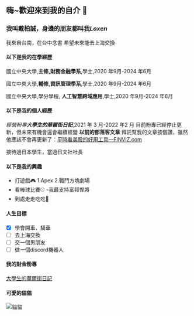 ## 嗨~歡迎來到我的自介 👋
### 我叫戴柏誠，身邊的朋友都叫我*Loxen*
我來自台南，在台中念書
希望未來能去上海交換
#### 以下是我的在學經歷
國立中央大學,**主修,財務金融學系**,學士,2020 年9月-2024 年6月


國立中央大學,**輔修,資訊管理學系**,學士,2020 年9月-2024 年6月


國立中央大學,學分學程, **人工智慧跨域應用**,學士,2020 年9月-2024 年6月


#### 以下是我的個人經歷
_經營粉專**大學生的華爾街日記**_,2021 年 3 月-2022 年2 月
目前粉專已經停止更新，但未來有機會還會繼續經營
**以前的部落客文章**
拜託幫我的文章按個讚，雖然他應該不會再更新了：[平時看美股的好用工具—FINVIZ.com](https://vocus.cc/article/60881874fd89780001319fea)

接待過日本學生，當過日文社社長


#### 以下是我的興趣
- 打遊戲:video_game:
  1.Apex
  2.戰鬥方塊劇場
- 看棒球比賽:baseball:
  -我最支持富邦悍將
- 到處走走吃吃:poultry_leg:

#### 人生目標
- [x] 學會開車、騎車
- [ ] 去上海交換
- [ ] 交一個男朋友
- [ ] 做一個discord機器人

#### 我的財金粉專
[大學生的華爾街日記](https://www.facebook.com/daipong0723)

#### 可愛的貓貓
![貓貓](https://myoctocat.com/assets/images/base-octocat.svg)
